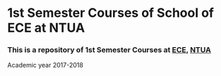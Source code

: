 # 1st Semester Courses of School of ECE at NTUA


### This is a repository of 1st Semester Courses at [ECE](https://www.ece.ntua.gr/en), [NTUA](https://www.ntua.gr/en)
Academic year 2017-2018
